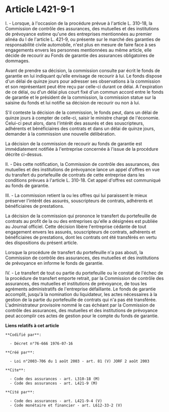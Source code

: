 # Article L421-9-1

I. - Lorsque, à l'occasion de la procédure prévue à l'article L. 310-18, la Commission de contrôle des assurances, des
mutuelles et des institutions de prévoyance estime qu'une des entreprises mentionnées au premier alinéa du I de l'article L.
421-9, ou présente sur le marché des garanties de responsabilité civile automobile, n'est plus en mesure de faire face à ses
engagements envers les personnes mentionnées au même article, elle décide de recourir au Fonds de garantie des assurances
obligatoires de dommages.

Avant de prendre sa décision, la commission consulte par écrit le fonds de garantie en lui indiquant qu'elle envisage de
recourir à lui. Le fonds dispose d'un délai de quinze jours pour adresser ses observations à la commission et son
représentant peut être reçu par celle-ci durant ce délai. A l'expiration de ce délai, ou d'un délai plus court fixé d'un
commun accord entre le fonds de garantie et le président de la commission, la commission statue sur la saisine du fonds et
lui notifie sa décision de recourir ou non à lui.

S'il conteste la décision de la commission, le fonds peut, dans un délai de quinze jours à compter de celle-ci, saisir le
ministre chargé de l'économie. Celui-ci peut alors, dans l'intérêt des assurés et des souscripteurs, adhérents et
bénéficiaires des contrats et dans un délai de quinze jours, demander à la commission une nouvelle délibération.

La décision de la commission de recourir au fonds de garantie est immédiatement notifiée à l'entreprise concernée à l'issue
de la procédure décrite ci-dessus.

II. - Dès cette notification, la Commission de contrôle des assurances, des mutuelles et des institutions de prévoyance lance
un appel d'offres en vue du transfert du portefeuille de contrats de cette entreprise dans les conditions prévues à l'article
L. 310-18. Cet appel d'offres est communiqué au fonds de garantie.

III. - La commission retient la ou les offres qui lui paraissent le mieux préserver l'intérêt des assurés, souscripteurs de
contrats, adhérents et bénéficiaires de prestations.

La décision de la commission qui prononce le transfert du portefeuille de contrats au profit de la ou des entreprises qu'elle
a désignées est publiée au Journal officiel. Cette décision libère l'entreprise cédante de tout engagement envers les
assurés, souscripteurs de contrats, adhérents et bénéficiaires de prestations, dont les contrats ont été transférés en vertu
des dispositions du présent article.

Lorsque la procédure de transfert du portefeuille n'a pas abouti, la Commission de contrôle des assurances, des mutuelles et
des institutions de prévoyance en informe le fonds de garantie.

IV. - Le transfert de tout ou partie du portefeuille ou le constat de l'échec de la procédure de transfert emporte retrait,
par la Commission de contrôle des assurances, des mutuelles et institutions de prévoyance, de tous les agréments
administratifs de l'entreprise défaillante. Le fonds de garantie accomplit, jusqu'à la nomination du liquidateur, les actes
nécessaires à la gestion de la partie du portefeuille de contrats qui n'a pas été transférée. L'administrateur provisoire
nommé le cas échéant par la Commission de contrôle des assurances, des mutuelles et des institutions de prévoyance peut
accomplir ces actes de gestion pour le compte du fonds de garantie.

**Liens relatifs à cet article**

	**Codifié par**:

	  - Décret n°76-666 1976-07-16

	**Créé par**:

	  - Loi n°2003-706 du 1 août 2003 - art. 81 (V) JORF 2 août 2003

	**Cite**:

	  - Code des assurances - art. L310-18 (M)
	  - Code des assurances - art. L421-9 (M)

	**Cité par**:

	  - Code des assurances - art. L421-9-4 (V)
	  - Code monétaire et financier - art. L612-33-2 (V)
